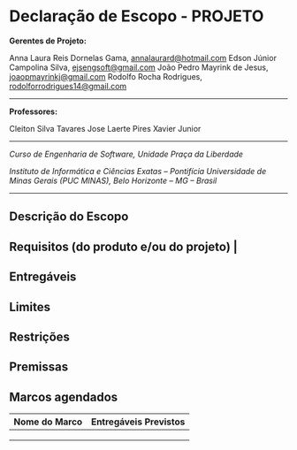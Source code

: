 # Declaração de Escopo - PROJETO


**Gerentes de Projeto:**

Anna Laura Reis Dornelas Gama, annalaurard@hotmail.com
Edson Júnior Campolina Silva, ejsengsoft@gmail.com
João Pedro Mayrink de Jesus, joaopmayrinkj@gmail.com
Rodolfo Rocha Rodrigues, rodolforrodrigues14@gmail.com

---

**Professores:**

Cleiton Silva Tavares
Jose Laerte Pires Xavier Junior

---

_Curso de Engenharia de Software, Unidade Praça da Liberdade_

_Instituto de Informática e Ciências Exatas – Pontifícia Universidade de Minas Gerais (PUC MINAS), Belo Horizonte – MG – Brasil_

---


## Descrição do Escopo


## Requisitos (do produto e/ou do projeto) |

## Entregáveis

## Limites

## Restrições

## Premissas

## Marcos agendados

| Nome do Marco | Entregáveis Previstos |
| --- | --- |
| | |
| | |
| | |
